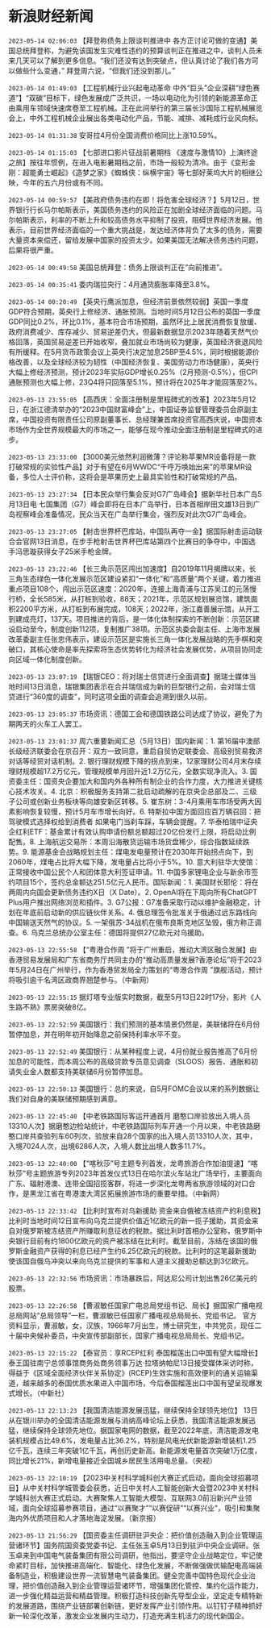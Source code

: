 # 新浪财经新闻
`2023-05-14 02:06:03` 【拜登称债务上限谈判推进中 各方正讨论可做的变通】美国总统拜登称，为避免该国发生灾难性违约的预算谈判正在推进之中，谈判人员未来几天可以了解到更多信息。“我们还没有达到突破点，但认真讨论了我们各方可以做些什么变通，” 拜登周六说，“但我们还没到那儿。”

`2023-05-14 01:49:03` 【工程机械行业兴起电动革命 中外“巨头”企业深耕“绿色赛道”】“双碳”目标下，绿色发展成广泛共识，一场以电动化为引领的新能源革命正由乘用车领域快速席卷至工程机械。正在此间举行的第三届长沙国际工程机械展览会上，中外工程机械企业展出各类电动化产品，节能、减排、减耗成行业风向标。

`2023-05-14 01:31:38` 安哥拉4月份全国消费价格同比上涨10.59%。

`2023-05-14 01:15:03` 【七部进口影片征战前暑期档 《速度与激情10》上演终途之旅】按往年惯例，在进入电影暑期档之前，市场一般较为清冷。由于《变形金刚：超能勇士崛起》《造梦之家》《蜘蛛侠：纵横宇宙》等七部好莱坞大片的相继公映，今年的五六月份或有不同。

`2023-05-14 00:59:57` 【美政府债务违约在即！将危害全球经济？】5月12日，世界银行行长马尔帕斯表示，美国债务违约的风险正在加剧全球经济面临的问题。马尔帕斯表示，利率的不断上升和较高债务水平抑制了投资，阻碍世界经济发展。他表示，目前世界经济面临的一个重大挑战是，发达经济体背负了太多的债务，需要大量资本来偿还，留给发展中国家的投资太少。如果美国无法解决债务违约问题，后果将很严重。

`2023-05-14 00:49:58` 美国总统拜登：债务上限谈判正在“向前推进”。

`2023-05-14 00:35:41` 委内瑞拉央行：4月通货膨胀率降至3.8%。

`2023-05-14 00:20:49` 【英央行鹰派加息，但经济前景依然较弱】英国一季度GDP符合预期，英央行上修经济、通胀预测。当地时间5月12日公布的英国一季度GDP同比0.2%，环比0.1%，基本符合市场预期，虽然环比上居民消费恢复放缓、政府消费减少、库存减少、贸易逆差仍大，但最新数据显示2023年随着天然气价格回落，英国贸易逆差已开始收窄，叠加就业市场尚较为健康，英国经济衰退风险有所缓释。在5月货币政策会议上英央行决定加息25BP至4.5%，同时根据能源价格改善，以及全球经济较为韧性（中国经济恢复、美国劳动力市场健康），英央行大幅上修经济预测，预计2023年实际GDP增长0.25%（2月预测-0.5%），但CPI通胀预测也大幅上修，23Q4将只回落至5.1%，预计将在2025年才能回落至2%。

`2023-05-13 23:55:05` 【高西庆：全面注册制是里程碑式的改革】2023年5月12日，在浙江德清举办的“2023中国财富峰会”上，中国证券监督管理委员会原副主席，中国投资有限责任公司原副董事长、总经理兼首席投资官高西庆说，中国资本市场作为全世界规模最大的市场之一，能够在现今推动全面注册制是里程碑式的进步。

`2023-05-13 23:33:00` 【3000美元依然利润微薄？评论称苹果MR设备将是一款打破常规的实验性产品】对于有望在6月WWDC“千呼万唤始出来”的苹果MR设备，多位人士评价称，这将会是苹果历史上最具实验性和打破常规的产品。

`2023-05-13 23:27:34` 【日本民众举行集会反对G7广岛峰会】据新华社日本广岛5月13日电 七国集团（G7）峰会即将在日本广岛举行，日本首相岸田文雄13日到广岛视察峰会准备情况，民众当天在广岛举行集会，强烈反对此次G7广岛峰会。

`2023-05-13 23:27:05` 【射击世界杯巴库站，中国队再夺一金】据国际射击运动联合会官网13日消息，在步手枪射击世界杯巴库站第四个比赛日的争夺中，中国选手冯思璇获得女子25米手枪金牌。

`2023-05-13 23:22:46` 【长三角示范区闯出加速度】自2019年11月揭牌以来，长三角生态绿色一体化发展示范区建设紧扣“一体化”和“高质量”两个关键，着力推进重点项目108个，闯出示范区速度：2020年，连接上海青浦与江苏吴江的元荡慢行桥，全长585米，从打桩到验收，88天；2021年，示范区规划展览馆，建筑面积2200平方米，从打桩到布展完成，108天；2022年，浙江嘉善展示馆，从开工到建成亮灯，137天。项目推进的背后，是一体化体制探索的不断创新：示范区建设启动至今，制度创新112项，复制推广38项。示范区执委会副主任、上海市发展改革委副主任张忠伟表示，建设示范区是实施长三角一体化发展战略的先手棋和突破口，其核心使命是率先探索将生态优势转化为经济社会发展优势，从项目协同走向区域一体化制度创新。

`2023-05-13 23:07:19` 【瑞银CEO：将对瑞士信贷进行全面调查】据瑞士媒体当地时间13日消息，瑞银集团表示在合并瑞信成为新的巨型银行之前，会对瑞士信贷进行“360度的调查”，同时这项全面的调查会追溯到很久以前。

`2023-05-13 23:05:37` 市场资讯：德国工会和德国铁路公司达成了协议，避免了为期两天的火车工人罢工。

`2023-05-13 23:01:37` 周六重要新闻汇总（5月13日）国内新闻：1. 第16届中澳部长级经济联委会在京召开：双方一致同意，重启自贸协定联委会、高级别贸易救济对话等经贸对话机制。2. 银行理财规模下降的拐点到来，12家理财公司4月末存续理财规模超17.2万亿元，管理规模单月回升近1.2万亿元，全数实现净流入。3. 国资委主任：国资央企要加大和国内外各种所有制企业的合作力度，大力推进关键核心技术攻关。4. 北京：积极服务支持第二批启动疏解的在京央企总部及二、三级子公司或创新业务板块等向雄安新区转移。5. 崔东树：3-4月乘用车市场受两大因素影响恢复较慢，预计5月车市增长向好。6. 特斯拉中国方面回应百万辆召回：把驾驶模式选择权给到消费者 如果电门当刹车踩，车辆会提醒。7. 华泰柏瑞中证央企红利ETF：基金累计有效认购申请份额总额超过20亿份发行上限，将启动比例配售。8. 上海航运交易所：本周沿海散货运输市场货盘稀少，综合指数延续跌势。9. 能源基金会战略规划主任：煤电发电量预计在2030年开始拐点向下，到2060年，煤电占比将大幅下降，发电量占比将小于5%。10. 意大利驻华大使馆：正常接收中国公民个人和团体意大利签证申请。11. 中国多家锂电企业与新余市签约项目15个，签约总金额达251.5亿元人民币。国际新闻：1. 美国财长耶伦：将在两周内向国会更新债务违约X日（X Date）。2. OpenAI将在下周向所有ChatGPT Plus用户推出网络浏览和插件。3. G7公报：G7准备采取行动以维护金融稳定，计划在年底前启动新的供应链伙伴关系。4. 俄总理签令批准关于俄通过远东路线向中国输送天然气的协议。5. 一架俄苏-34战机在俄布良斯克地区坠毁，俄方称正调查。6. 乌克兰总统办公室主任：德国将提供27亿欧元对乌援助。

`2023-05-13 22:55:58` 【“粤港合作周 ”将于广州重启，推动大湾区融合发展】由香港贸易发展局和广东省商务厅共同主办的“推动高质量发展?香港论坛”将于2023年5月24日在广州举行，作为香港贸发局全力策划的“粤港合作周 ”旗舰活动，预计将吸引逾千名湾区政商界翘楚参与。（中新网）

`2023-05-13 22:55:15` 据灯塔专业版实时数据，截至5月13日22时17分，影片《人生路不熟》票房突破8亿。

`2023-05-13 22:52:59` 美国银行：我们预测的基本情景仍然是，美联储将在6月份暂停加息，并在明年初开始降息之前保持利率水平不变。

`2023-05-13 22:52:49` 美国银行：从某种程度上说，4月份就业报告推高了6月份加息的可能性，而本周公布的高级贷款专员意见调查（SLOOS）报告、通胀和初请失业金人数都支持美联储6月份暂停加息。

`2023-05-13 22:50:13` 美国银行：总的来说，自5月FOMC会议以来的系列数据让我们对自身的美联储预期感到满意。

`2023-05-13 22:45:40` 【中老铁路国际客运开通首月 磨憨口岸验放出入境人员13310人次】据磨憨边检站统计，中老铁路国际列车开通一个月以来，中老铁路磨憨口岸共查验列车60列次，验放来自28个国家的出入境人员13310人次，其中，入境7024人次，出境6286人次，入境人数比出境人数多11.7%。

`2023-05-13 22:40:00` 【“喀秋莎”号主题专列首发，龙粤旅游合作加油提速】“喀秋莎”号主题旅游专列2023年首发仪式13日在哈尔滨火车站北广场举行，主要面向广东、辐射港澳、连带全国招揽客群，将进一步深化龙粤两省旅游领域的对口合作，是黑龙江省在粤港澳大湾区拓展旅游市场的重要举措。（中新网）

`2023-05-13 22:33:42` 【比利时宣布对乌新援助 资金来自俄被冻结资产的利息税】比利时当地时间12日宣布向乌克兰提供价值近1亿欧元的新一揽子援助，其资金来自对俄罗斯被冻结资产所赚取利息征收的税款。据比利时首相办公室称，俄罗斯中央银行目前有约1800亿欧元的资产被冻结在比利时。截至目前，冻结在该国的俄罗斯金融资产获得的利息已经产生约6.25亿欧元的税款。比利时的这笔最新援助使该国自俄乌冲突以来向乌克兰提供的军事和人道主义援助总额达到3亿欧元。

`2023-05-13 22:32:56` 市场资讯：市场暴跌后，阿达尼公司计划出售26亿美元的股票。

`2023-05-13 22:26:58` 【曹淑敏任国家广电总局党组书记、局长】据国家广播电视总局网站“总局领导”一栏，曹淑敏已任国家广播电视总局局长、党组书记。 官方资料显示，曹淑敏，女，汉族，1966年7月出生，博士研究生，中共党员，现任二十届中央候补委员，中央宣传部副部长，国家广播电视总局局长、党组书记。

`2023-05-13 22:15:22` 【泰官员：享RCEP红利 泰国榴莲出口中国有望大幅增长】泰王国驻南宁总领事馆商务处商务领事万达·拉塔纳帕尼13日接受媒体采访时称，得益于《区域全面经济伙伴关系协定》(RCEP)生效实施和高效便利的通关运输渠道，越来越多的泰国优质水果进入中国市场，今后泰国榴莲出口中国有望呈现爆发式增长。（中新社）

`2023-05-13 22:13:23` 【我国清洁能源发展迅猛，继续保持全球领先地位】 13日从在银川举办的全国清洁能源发展与消纳高峰论坛上获悉，我国清洁能源发展迅猛，继续保持全球领先地位。据国家电网的数据，截至2022年底，清洁能源发电装机规模占比49.6%，发电量占比36.2%，特别是风电光伏新能源新增装机1.25亿千瓦，连续三年突破1亿千瓦，再创历史新高。新能源发电量首次突破1万亿度，同比增长21%，新增电量接近全国城乡居民生活用电总量。（央视）

`2023-05-13 22:10:19` 【2023中关村科学城科创大赛正式启动，面向全球招募项目】从中关村科学城管委会获悉，近日中关村人工智能创新大会暨2023中关村科学城科创大赛正式启动。大赛聚焦人工智能大模型、互联网3.0前沿新兴产业领域，面向全球招募参赛项目，通过“以赛聚才”“以赛促研”“以赛兴业”，吸引和集聚海内外优质项目和人才落地海淀发展。（新京报）

`2023-05-13 21:56:29` 【国资委主任调研驻沪央企：把价值创造融入到企业管理运营诸环节】国务院国资委党委书记、主任张玉卓5月13日到驻沪中央企业调研。张玉卓来到中国电气装备集团有限公司调研，他指出，要坚守企业战略定位，牢记使命紧盯目标，加快推进高端化、智能化、绿色化发展，不断做强做优输配电高端装备制造业，积极建设世界一流智慧电气装备集团。健全完善中国特色现代企业治理，把价值创造融入到企业管理运营诸环节，增强集团化管控、集约化运作能力，进一步强化精益运营和精益管理。积极打造科技创新先导型企业，坚定走专精特新的发展道路，围绕产业链部署创新链，更好发挥产业引领作用。以钉钉子精神抓好新一轮深化改革，激发企业发展内生动力，打造充满生机活力的现代新国企。

